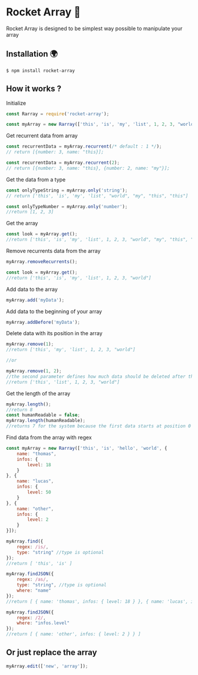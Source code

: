 # Rocket Array 🚀
Rocket Array is designed to be simplest way possible to manipulate your array

## Installation 🌍
    $ npm install rocket-array

## How it works ?
Initialize
```javascript
const Rarray = require('rocket-array');

const myArray = new Rarray(['this', 'is', 'my', 'list', 1, 2, 3, "world", "my", "this", "this"]);
```

Get recurrent data from array
```javascript
const recurrentData = myArray.recurrent(/* default : 1 */);
// return [{number: 3, name: "this}];

const recurrentData = myArray.recurrent(2);
// return [{number: 3, name: "this}, {number: 2, name: "my"}];
```

Get the data from a type
```javascript
const onlyTypeString = myArray.only('string');
// return ['this', 'is', 'my', 'list', "world", "my", "this", "this"]

const onlyTypeNumber = myArray.only('number');
//return [1, 2, 3]
```

Get the array
```javascript
const look = myArray.get();
//return ['this', 'is', 'my', 'list', 1, 2, 3, "world", "my", "this", "this"]
```

Remove recurrents data from the array
```javascript
myArray.removeRecurrents();

const look = myArray.get();
//return ['this', 'is', 'my', 'list', 1, 2, 3, "world"]
```

Add data to the array
```javascript
myArray.add('myData');
```

Add data to the beginning of your array
```javascript
myArray.addBefore('myData');
```

Delete data with its position in the array
```javascript
myArray.remove(1);
//return ['this', 'my', 'list', 1, 2, 3, "world"]

//or

myArray.remove(1, 2);
//the second parameter defines how much data should be deleted after the position
//return ['this', 'list', 1, 2, 3, "world"]
```

Get the length of the array
```javascript
myArray.length();
//return 8
const humanReadable = false;
myArray.length(humanReadable);
//returns 7 for the system because the first data starts at position 0
```

Find data from the array with regex
```javascript
const myArray = new Rarray(['this', 'is', 'hello', 'world', {
    name: "thomas",
    infos: {
        level: 18
    }
}, {
    name: "lucas",
    infos: {
        level: 50
    }
}, {
    name: "other",
    infos: {
        level: 2
    }
}]);

myArray.find({
    regex: /is/,
    type: "string" //type is optional
});
//return [ 'this', 'is' ]

myArray.findJSON({
    regex: /as/,
    type: "string", //type is optional
    where: "name"
});
//return [ { name: 'thomas', infos: { level: 18 } }, { name: 'lucas', infos: { level: 50 } } ]

myArray.findJSON({
    regex: /2/,
    where: "infos.level"
});
//return [ { name: 'other', infos: { level: 2 } } ]
```

## Or just replace the array
```javascript
myArray.edit(['new', 'array']);
```